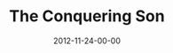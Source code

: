 ---
layout: message
category: message
series: "The Awaited Son"
title: "The Conquering Son"
date: 2012-11-24-00-00
message_id: 758
audio: "http://s3.amazonaws.com/crossroads-media/messages/audio/awaitedson_01.mp3"
audio-duration: "45:39"
program: "http://s3.amazonaws.com/crossroads-media/documents/11_24-25_12Program_LO.pdf"
description: "For thousands of years, the Jewish people waited for Him--the Son of the King-to come set them free. He became a legend whispered through the generations--a riddle recited by the mystics. Some wondered if He was the invention of wishful thinking, or if he would ever arrive. Join us as we uncover the mystery and character of the long-awaited Son."
video: "http://s3.amazonaws.com/crossroads-media/messages/video/awaitedson_01.mp4"
video-duration: "45:45"
video-image: "http://s3.amazonaws.com/crossroads-media/images/awaitedson01.jpg"
explicit: false
---